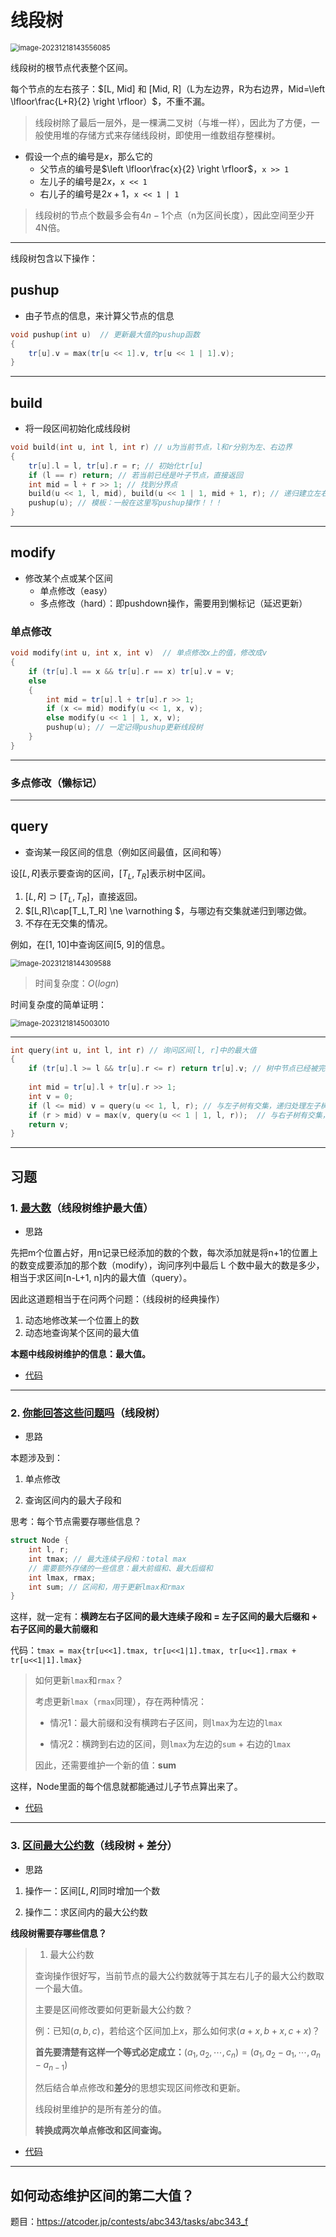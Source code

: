 # 线段树

<img src="image/4.3 线段树/image-20231218143556085.png" alt="image-20231218143556085" style="zoom:80%;" />

线段树的根节点代表整个区间。

每个节点的左右孩子：$[L, Mid] 和 [Mid, R]（L为左边界，R为右边界，Mid=\left \lfloor\frac{L+R}{2}  \right \rfloor）$，不重不漏。

> 线段树除了最后一层外，是一棵满二叉树（与堆一样），因此为了方便，一般使用堆的存储方式来存储线段树，即使用一维数组存整棵树。

- 假设一个点的编号是$x$，那么它的
  - 父节点的编号是$\left \lfloor\frac{x}{2}  \right \rfloor$，`x >> 1`
  - 左儿子的编号是$2x$，`x << 1`
  - 右儿子的编号是$2x+1$，`x << 1 | 1`

> 线段树的节点个数最多会有$4n-1$个点（n为区间长度），因此空间至少开4N倍。

****

线段树包含以下操作：

## pushup

- 由子节点的信息，来计算父节点的信息

```c++
void pushup(int u)  // 更新最大值的pushup函数
{
	tr[u].v = max(tr[u << 1].v, tr[u << 1 | 1].v);
}
```

****

## build

- 将一段区间初始化成线段树

```c++
void build(int u, int l, int r) // u为当前节点，l和r分别为左、右边界
{
    tr[u].l = l, tr[u].r = r; // 初始化tr[u]
    if (l == r) return; // 若当前已经是叶子节点，直接返回
    int mid = l + r >> 1; // 找到分界点
    build(u << 1, l, mid), build(u << 1 | 1, mid + 1, r); // 递归建立左右子树
    pushup(u); // 模板：一般在这里写pushup操作！！！
}
```

****

## modify

- 修改某个点或某个区间
  - 单点修改（easy）
  - 多点修改（hard）：即pushdown操作，需要用到懒标记（延迟更新）

### 单点修改

```c++
void modify(int u, int x, int v)  // 单点修改x上的值，修改成v
{
	if (tr[u].l == x && tr[u].r == x) tr[u].v = v;
	else
	{
		int mid = tr[u].l + tr[u].r >> 1;
		if (x <= mid) modify(u << 1, x, v);
		else modify(u << 1 | 1, x, v);
		pushup(u); // 一定记得pushup更新线段树
	}
}
```

****

### 多点修改（懒标记）





****

## query

- 查询某一段区间的信息（例如区间最值，区间和等）

设$[L, R]$表示要查询的区间，$[T_L,T_R]$表示树中区间。

1. $[L,R]\supset [T_L,T_R]$，直接返回。
2. $[L,R]\cap[T_L,T_R] \ne \varnothing $，与哪边有交集就递归到哪边做。
3. 不存在无交集的情况。

例如，在[1, 10]中查询区间[5, 9]的信息。

<img src="image/4.3 线段树/image-20231218144309588.png" alt="image-20231218144309588" style="zoom:80%;" />

> 时间复杂度：$O(log n)$

时间复杂度的简单证明：

<img src="image/4.3 线段树/image-20231218145003010.png" alt="image-20231218145003010" style="zoom:80%;" />

****

```c++
int query(int u, int l, int r) // 询问区间[l, r]中的最大值
{
	if (tr[u].l >= l && tr[u].r <= r) return tr[u].v; // 树中节点已经被完全包含在[l, r]中了
	
	int mid = tr[u].l + tr[u].r >> 1;
	int v = 0;
	if (l <= mid) v = query(u << 1, l, r); // 与左子树有交集，递归处理左子树
	if (r > mid) v = max(v, query(u << 1 | 1, l, r));  // 与右子树有交集，递归处理右子树
	return v;
}
```

****



## 习题

### 1. [最大数](http://ybt.ssoier.cn:8088/problem_show.php?pid=1549)（线段树维护最大值）

- 思路

先把m个位置占好，用n记录已经添加的数的个数，每次添加就是将n+1的位置上的数变成要添加的那个数（modify），询问序列中最后 L 个数中最大的数是多少，相当于求区间[n-L+1, n]内的最大值（query）。

因此这道题相当于在问两个问题：（线段树的经典操作）

1. 动态地修改某一个位置上的数
2. 动态地查询某个区间的最大值

**本题中线段树维护的信息：最大值。**

- [代码](E:\codes\C++\AcwingTest\最大数.cpp)

****

### 2. [你能回答这些问题吗](https://www.acwing.com/problem/content/246/)（线段树）

- 思路

本题涉及到：

1. 单点修改

2. 查询区间内的最大子段和

思考：每个节点需要存哪些信息？

```c++
struct Node {
	int l, r;
    int tmax; // 最大连续子段和：total max
    // 需要额外存储的一些信息：最大前缀和、最大后缀和
    int lmax, rmax;
    int sum; // 区间和，用于更新lmax和rmax
}
```

这样，就一定有：**横跨左右子区间的最大连续子段和 = 左子区间的最大后缀和 + 右子区间的最大前缀和**

代码：`tmax = max{tr[u<<1].tmax, tr[u<<1|1].tmax, tr[u<<1].rmax + tr[u<<1|1].lmax}`

> 如何更新`lmax`和`rmax`？
>
> 考虑更新`lmax`（`rmax`同理），存在两种情况：
>
> - 情况1：最大前缀和没有横跨右子区间，则`lmax`为左边的`lmax`
>
> - 情况2：横跨到右边的区间，则`lmax`为左边的`sum` + 右边的`lmax`
>
> 因此，还需要维护一个新的值：**sum**

这样，Node里面的每个信息就都能通过儿子节点算出来了。

- [代码](E:\codes\C++\AcwingTest\你能回答这些问题吗.cpp)

****

### 3. [区间最大公约数](https://www.acwing.com/problem/content/247/)（线段树 + 差分）

- 思路

1. 操作一：区间$[L, R]$同时增加一个数

2. 操作二：求区间内的最大公约数

**线段树需要存哪些信息？**

> 1. 最大公约数
>
> 查询操作很好写，当前节点的最大公约数就等于其左右儿子的最大公约数取一个最大值。
>
> 主要是区间修改要如何更新最大公约数？
>
> 例：已知$(a, b, c)$，若给这个区间加上$x$，那么如何求$(a+x,b+x,c+x)$？
>
> **首先要清楚有这样一个等式必定成立：**$(a_1,a_2,\cdots,c_n)=(a_1,a_2-a_1,\cdots,a_n-a_{n-1})$
>
> 然后结合单点修改和**差分**的思想实现区间修改和更新。
>
> 线段树里维护的是所有差分的值。
>
> **转换成两次单点修改和区间查询。**

- [代码](E:\codes\C++\AcwingTest\区间最大公约数.cpp)

****

## 如何动态维护区间的第二大值？

题目：https://atcoder.jp/contests/abc343/tasks/abc343_f
